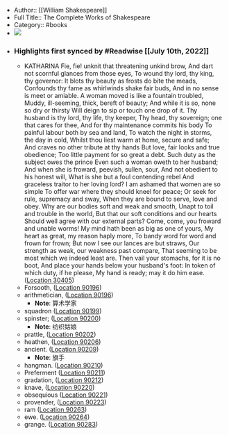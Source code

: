 - Author:: [[William Shakespeare]]
- Full Title:: The Complete Works of Shakespeare
- Category:: #books
- ![](https://images-na.ssl-images-amazon.com/images/I/51BKBOyEKxL._SL200_.jpg)
- ### Highlights first synced by #Readwise [[July 10th, 2022]]
    - KATHARINA Fie, fie! unknit that threatening unkind brow, And dart not scornful glances from those eyes, To wound thy lord, thy king, thy governor: It blots thy beauty as frosts do bite the meads, Confounds thy fame as whirlwinds shake fair buds, And in no sense is meet or amiable. A woman moved is like a fountain troubled, Muddy, ill-seeming, thick, bereft of beauty; And while it is so, none so dry or thirsty Will deign to sip or touch one drop of it. Thy husband is thy lord, thy life, thy keeper, Thy head, thy sovereign; one that cares for thee, And for thy maintenance commits his body To painful labour both by sea and land, To watch the night in storms, the day in cold, Whilst thou liest warm at home, secure and safe; And craves no other tribute at thy hands But love, fair looks and true obedience; Too little payment for so great a debt. Such duty as the subject owes the prince Even such a woman oweth to her husband; And when she is froward, peevish, sullen, sour, And not obedient to his honest will, What is she but a foul contending rebel And graceless traitor to her loving lord? I am ashamed that women are so simple To offer war where they should kneel for peace; Or seek for rule, supremacy and sway, When they are bound to serve, love and obey. Why are our bodies soft and weak and smooth, Unapt to toil and trouble in the world, But that our soft conditions and our hearts Should well agree with our external parts? Come, come, you froward and unable worms! My mind hath been as big as one of yours, My heart as great, my reason haply more, To bandy word for word and frown for frown; But now I see our lances are but straws, Our strength as weak, our weakness past compare, That seeming to be most which we indeed least are. Then vail your stomachs, for it is no boot, And place your hands below your husband's foot: In token of which duty, if he please, My hand is ready; may it do him ease. ([Location 30405](https://readwise.io/to_kindle?action=open&asin=B005LSCQ4Y&location=30405))
    - Forsooth, ([Location 90196](https://readwise.io/to_kindle?action=open&asin=B005LSCQ4Y&location=90196))
    - arithmetician, ([Location 90196](https://readwise.io/to_kindle?action=open&asin=B005LSCQ4Y&location=90196))
        - **Note**: 算术学家
    - squadron ([Location 90199](https://readwise.io/to_kindle?action=open&asin=B005LSCQ4Y&location=90199))
    - spinster; ([Location 90200](https://readwise.io/to_kindle?action=open&asin=B005LSCQ4Y&location=90200))
        - **Note**: 纺织姑娘
    - prattle, ([Location 90202](https://readwise.io/to_kindle?action=open&asin=B005LSCQ4Y&location=90202))
    - heathen, ([Location 90206](https://readwise.io/to_kindle?action=open&asin=B005LSCQ4Y&location=90206))
    - ancient. ([Location 90209](https://readwise.io/to_kindle?action=open&asin=B005LSCQ4Y&location=90209))
        - **Note**: 旗手
    - hangman. ([Location 90210](https://readwise.io/to_kindle?action=open&asin=B005LSCQ4Y&location=90210))
    - Preferment ([Location 90211](https://readwise.io/to_kindle?action=open&asin=B005LSCQ4Y&location=90211))
    - gradation, ([Location 90212](https://readwise.io/to_kindle?action=open&asin=B005LSCQ4Y&location=90212))
    - knave, ([Location 90220](https://readwise.io/to_kindle?action=open&asin=B005LSCQ4Y&location=90220))
    - obsequious ([Location 90221](https://readwise.io/to_kindle?action=open&asin=B005LSCQ4Y&location=90221))
    - provender, ([Location 90223](https://readwise.io/to_kindle?action=open&asin=B005LSCQ4Y&location=90223))
    - ram ([Location 90263](https://readwise.io/to_kindle?action=open&asin=B005LSCQ4Y&location=90263))
    - ewe. ([Location 90264](https://readwise.io/to_kindle?action=open&asin=B005LSCQ4Y&location=90264))
    - grange. ([Location 90283](https://readwise.io/to_kindle?action=open&asin=B005LSCQ4Y&location=90283))
